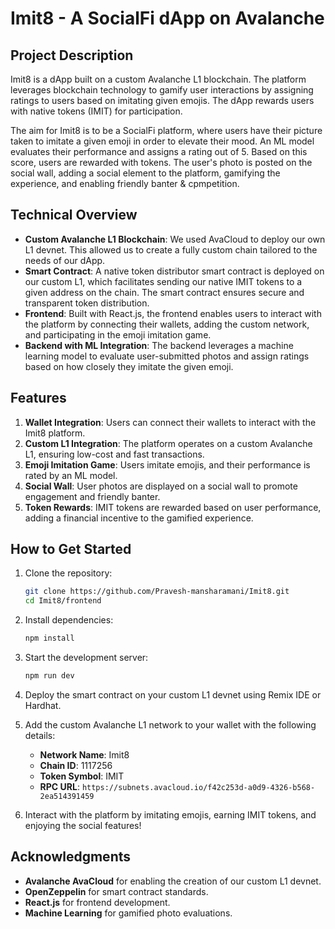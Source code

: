 # Imit8 - A SocialFi dApp on Avalanche

## Project Description
Imit8 is a dApp built on a custom Avalanche L1 blockchain. The platform leverages blockchain technology to gamify user interactions by assigning ratings to users based on imitating given emojis. The dApp rewards users with native tokens (IMIT) for participation. 

The aim for Imit8 is to be a SocialFi platform, where users have their picture taken to imitate a given emoji in order to elevate their mood. An ML model evaluates their performance and assigns a rating out of 5. Based on this score, users are rewarded with tokens. The user's photo is posted on the social wall, adding a social element to the platform, gamifying the experience, and enabling friendly banter & cpmpetition.

## Technical Overview

- **Custom Avalanche L1 Blockchain**: We used AvaCloud to deploy our own L1 devnet. This allowed us to create a fully custom chain tailored to the needs of our dApp.
- **Smart Contract**: A native token distributor smart contract is deployed on our custom L1, which facilitates sending our native IMIT tokens to a given address on the chain. The smart contract ensures secure and transparent token distribution.
- **Frontend**: Built with React.js, the frontend enables users to interact with the platform by connecting their wallets, adding the custom network, and participating in the emoji imitation game.
- **Backend with ML Integration**: The backend leverages a machine learning model to evaluate user-submitted photos and assign ratings based on how closely they imitate the given emoji.

## Features

1. **Wallet Integration**: Users can connect their wallets to interact with the Imit8 platform.
2. **Custom L1 Integration**: The platform operates on a custom Avalanche L1, ensuring low-cost and fast transactions.
3. **Emoji Imitation Game**: Users imitate emojis, and their performance is rated by an ML model.
4. **Social Wall**: User photos are displayed on a social wall to promote engagement and friendly banter.
5. **Token Rewards**: IMIT tokens are rewarded based on user performance, adding a financial incentive to the gamified experience.

## How to Get Started

1. Clone the repository:
   ```bash
   git clone https://github.com/Pravesh-mansharamani/Imit8.git
   cd Imit8/frontend
   ```

2. Install dependencies:
   ```bash
   npm install
   ```

3. Start the development server:
   ```bash
   npm run dev
   ```

4. Deploy the smart contract on your custom L1 devnet using Remix IDE or Hardhat.

5. Add the custom Avalanche L1 network to your wallet with the following details:
   - **Network Name**: Imit8
   - **Chain ID**: 1117256
   - **Token Symbol**: IMIT
   - **RPC URL**: `https://subnets.avacloud.io/f42c253d-a0d9-4326-b568-2ea514391459`

6. Interact with the platform by imitating emojis, earning IMIT tokens, and enjoying the social features!

## Acknowledgments

- **Avalanche AvaCloud** for enabling the creation of our custom L1 devnet.
- **OpenZeppelin** for smart contract standards.
- **React.js** for frontend development.
- **Machine Learning** for gamified photo evaluations.
